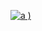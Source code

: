 [
![a](https://user-images.githubusercontent.com/52860492/62410596-79f5d800-b5df-11e9-8c3d-5d070916682e.png)
)
](https://newsmania.club/?p=39)
